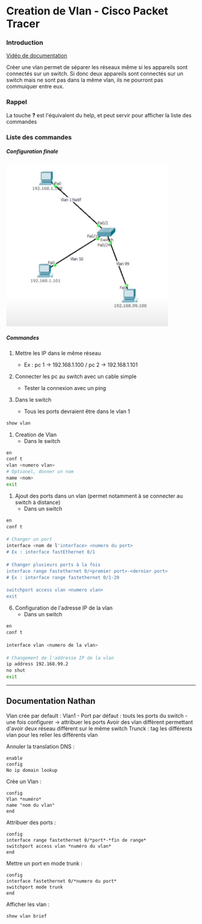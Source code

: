 # Creation de Vlan - Cisco Packet Tracer

### Introduction 

[Vidéo de documentation](https://www.youtube.com/watch?v=ze5uAhy0ETI)

Créer une vlan permet de séparer les réseaux même si les appareils sont connectés sur un switch. Si donc deux appareils sont connectés sur un switch mais ne sont pas dans la même vlan, ils ne pourront pas commuiquer entre eux.

### Rappel
La touche __?__ est l'équivalent du help, et peut servir pour afficher la liste des commandes

### Liste des commandes

##### Configuration finale
![Vlan Diagramme](../Ressources/img/VlanDiag.png)

##### Commandes
1. Mettre les IP dans le même réseau 
   - Ex : pc 1 -> 192.168.1.100 / pc 2 -> 192.168.1.101

2. Connecter les pc au switch avec un cable simple
    - Tester la connexion avec un ping

3. Dans le switch
    - Tous les ports devraient être dans le vlan 1
```sh
show vlan
```

1. Creation de Vlan
    - Dans le switch
```sh
en
conf t
vlan <numero vlan>
# Optionel, donner un nom
name <nom>
exit
```

1. Ajout des ports dans un vlan (permet notamment à se connecter au switch à distance)
    - Dans un switch
```sh
en
conf t

# Changer un port
interface <nom de l'interface> <numero du port>
# Ex : interface fastEthernet 0/1

# Changer plusieurs ports à la fois
interface range fastethernet 0/<premier port>-<dernier port>
# Ex : interface range fastethernet 0/1-20

switchport access vlan <numero vlan>
exit
```

6. Configuration de l'adresse IP de la vlan
    - Dans un switch
```sh
en
conf t

interface vlan <numero de la vlan>

# Changement de l'addresse IP de la vlan
ip address 192.168.99.2
no shut
exit
```

---

## Documentation Nathan

Vlan crée par default :
	Vlan1 
		- Port par défaut : touts les ports du switch
		- une fois configurer -> attribuer les ports 
Avoir des vlan diffèrent permettant d'avoir deux réseau diffèrent sur le même switch 
Trunck : tag les différents vlan pour les relier les différents vlan

Annuler la translation DNS :
```Cisco
enable
config
No ip domain lookup
```
Crée un Vlan :

```cisco
config
Vlan *numéro*
name "nom du vlan"
end
```

Attribuer des ports :

```Cisco
config
interface range fastethernet 0/*port*-*fin de range* 
switchport access vlan *numéro du vlan*
end
```

Mettre un port en mode trunk :
```Cisco
config 
interface fastethernet 0/*numero du port*
switchport mode trunk
end
```

Afficher les vlan :

```cisco
show vlan brief
```